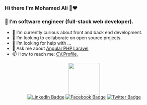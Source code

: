 ### Hi there I'm Mohamed Ali 👋❤️

<!--
**ali635/ali635** is a ✨ _special_ ✨ repository because its `README.md` (this file) appears on your GitHub profile.

Here are some ideas to get you started:
-->
 ### 🔭 I’m software engineer (full-stack web developer).
- 🌱 I’m currently curious about front and back end development.
- 👯 I’m looking to collaborate on open source projects.
- 🤔 I’m looking for help with ...
- 💬 Ask me about <a href="https://angular.io/">Angular,</a><a href="https://www.php.net/">PHP,</a><a href="https://laravel.com/">Laravel</a>
- 📫 How to reach me: <a href="https://drive.google.com/file/d/1DT2xGfcwuiN1GS1JJXGArSAhYQrKsBHm/view">CV,</a><a href="https://ali635.github.io/portfolio/">Profile,</a>
<!-- - 😄 Pronouns: ...
- ⚡ Fun fact: ... -->
<div id="header" align="center">
  <img src="https://media.giphy.com/media/M9gbBd9nbDrOTu1Mqx/giphy.gif" width="100"/>
</div>
<div id="badges"align="center">
  <a href="https://www.linkedin.com/in/mohamed-a-gad-6928991ab/"><img src="https://img.shields.io/badge/LinkedIn-blue?style=for-the-badge&logo=linkedin&logoColor=white" alt="LinkedIn Badge"/></a>
  <a href="https://www.facebook.com/profile.php?id=100006111452335"><img src="https://img.shields.io/badge/Facebook-darkblue?style=for-the-badge&logo=facebook&logoColor=white" alt="Facebook Badge"/></a>
  <a href="https://twitter.com/mohamedali_25"><img src="https://img.shields.io/badge/Twitter-blue?style=for-the-badge&logo=twitter&logoColor=white" alt="Twitter Badge"/></a>
</div>
<p dir="auto">
  <a href="https://github.com/ali645"></a>
</p>
